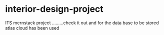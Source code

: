 # interior-design-project
ITS  mernstack project .........check it out and  for the data base to be stored atlas cloud has been used 
